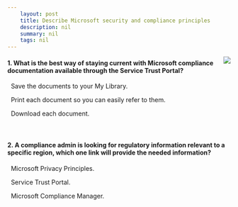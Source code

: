 ```yaml
---
    layout: post
    title: Describe Microsoft security and compliance principles 
    description: nil
    summary: nil
    tags: nil
---
```



 <a target="_blank" href="https://docs.microsoft.com/en-us/learn/modules/describe-microsoft-security-compliance-principles/5-knowledge-check/"><i class="fas fa-external-link-alt"></i> </a>
 <img align="right" src="https://docs.microsoft.com/en-us/learn/achievements/describe-microsoft-security-and-compliance-principles.svg">
####  1. What is the best way of staying current with Microsoft compliance documentation available through the Service Trust Portal?


<i class='fas fa-check-square' style='color: Dodgerblue;'></i> &nbsp;&nbsp;Save the documents to your My Library.

<i class='far fa-square'></i> &nbsp;&nbsp;Print each document so you can easily refer to them.

<i class='far fa-square'></i> &nbsp;&nbsp;Download each document.
<br />
<br />
<br />

####  2. A compliance admin is looking for regulatory information relevant to a specific region, which one link will provide the needed information?


<i class='far fa-square'></i> &nbsp;&nbsp;Microsoft Privacy Principles.

<i class='fas fa-check-square' style='color: Dodgerblue;'></i> &nbsp;&nbsp;Service Trust Portal.

<i class='far fa-square'></i> &nbsp;&nbsp;Microsoft Compliance Manager.
<br />
<br />
<br />
